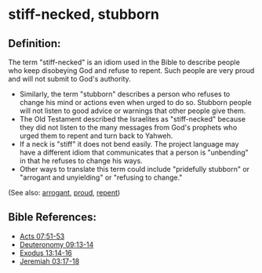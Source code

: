 # stiff-necked, stubborn #

## Definition: ##

The term "stiff-necked" is an idiom used in the Bible to describe people who keep disobeying God and refuse to repent. Such people are very proud and will not submit to God's authority.

* Similarly, the term "stubborn" describes a person who refuses to change his mind or actions even when urged to do so. Stubborn people will not listen to good advice or warnings that other people give them.
* The Old Testament described the Israelites as "stiff-necked" because they did not listen to the many messages from God's prophets who urged them to repent and turn back to Yahweh.
* If a neck is "stiff" it does not bend easily. The project language may have a different idiom that communicates that a person is "unbending" in that he refuses to change his ways.
* Other ways to translate this term could include "pridefully stubborn" or "arrogant and unyielding" or "refusing to change."

(See also: [arrogant](../other/arrogant.md), [proud](../other/proud.md), [repent](../kt/repent.md))

## Bible References: ##

* [Acts 07:51-53](en/tn/act/help/07/51)
* [Deuteronomy 09:13-14](en/tn/deu/help/09/13)
* [Exodus 13:14-16](en/tn/exo/help/13/14)
* [Jeremiah 03:17-18](en/tn/jer/help/03/17)